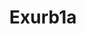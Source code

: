 ---
title: Exurb1a
crosslinks:
- Oppression
- DataHoarder
- OutOfTheLoop
- pepepaper
- videos
- Drama
- geographynow
- SocialEngineering
- PartyParrot
---